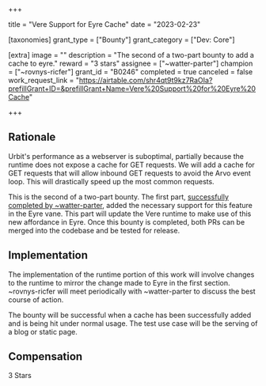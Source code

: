 +++

title = "Vere Support for Eyre Cache"
date = "2023-02-23"

[taxonomies]
grant_type = ["Bounty"]
grant_category = ["Dev: Core"]

[extra]
image = ""
description = "The second of a two-part bounty to add a cache to eyre."
reward = "3 stars"
assignee = ["~watter-parter"]
champion = ["~rovnys-ricfer"]
grant_id = "B0246"
completed = true
canceled = false
work_request_link = "https://airtable.com/shr4qt9t9kz7RaOIa?prefillGrant+ID=&prefillGrant+Name=Vere%20Support%20for%20Eyre%20Cache"

+++

## Rationale

Urbit's performance as a webserver is suboptimal, partially because the runtime does not expose a cache for GET requests. We will add a cache for GET requests that will allow inbound GET requests to avoid the Arvo event loop. This will drastically speed up the most common requests.

This is the second of a two-part bounty. The first part, [successfully completed by ~watter-parter](https://github.com/urbit/urbit/pull/5927), added the necessary support for this feature in the Eyre vane. This part will update the Vere runtime to make use of this new affordance in Eyre. Once this bounty is completed, both PRs can be merged into the codebase and be tested for release.

## Implementation

The implementation of the runtime portion of this work will involve changes to the runtime to mirror the change made to Eyre in the first section. ~rovnys-ricfer will meet periodically with ~watter-parter to discuss the best course of action.

The bounty will be successful when a cache has been successfully added and is being hit under normal usage. The test use case will be the serving of a blog or static page.

## Compensation

3 Stars

